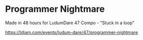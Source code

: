 # Programmer Nightmare

Made in 48 hours for LudumDare 47 Compo - "Stuck in a loop"

https://ldjam.com/events/ludum-dare/47/programmer-nightmare
